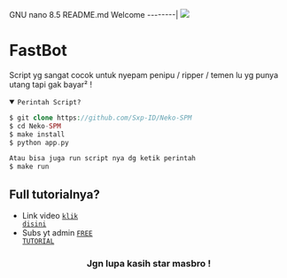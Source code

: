   GNU nano 8.5                                  README.md
Welcome
--------|
![](https://media.tenor.com/iVCiM9W7cvYAAAAd/welcome.gif)

# FastBot
Script yg sangat cocok untuk nyepam penipu / ripper / temen lu yg punya utang tapi gak bayar² !

<details open><summary><code>Perintah Script?</code></summary>

```php
$ git clone https://github.com/Sxp-ID/Neko-SPM
$ cd Neko-SPM
$ make install
$ python app.py

Atau bisa juga run script nya dg ketik perintah
$ make run
```
</details>

## Full tutorialnya?
- Link video <code><a href="https://youtu.be/@ImFastro">klik disini</a></code>
- Subs yt admin <code><a href="https://youtube.com/@ImFastro">FREE TUTORIAL</a></code>
<div align="center">

### Jgn lupa kasih star masbro !
</div>
